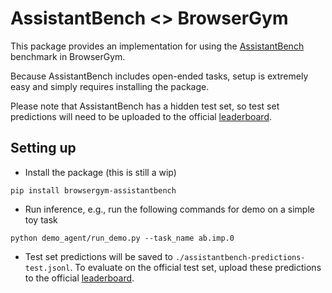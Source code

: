 # AssistantBench <> BrowserGym

This package provides an implementation for using the [AssistantBench](https://assistantbench.github.io/) benchmark in BrowserGym.

Because AssistantBench includes open-ended tasks, setup is extremely easy and simply requires installing the package.

Please note that AssistantBench has a hidden test set, so test set predictions will need to be uploaded to the official [leaderboard](https://huggingface.co/spaces/AssistantBench/leaderboard).

## Setting up

- Install the package (this is still a wip)
```
pip install browsergym-assistantbench
```

- Run inference, e.g., run the following commands for demo on a simple toy task
```
python demo_agent/run_demo.py --task_name ab.imp.0
```

- Test set predictions will be saved to `./assistantbench-predictions-test.jsonl`. To evaluate on the official test set, upload these predictions to the official [leaderboard](https://huggingface.co/spaces/AssistantBench/leaderboard).
